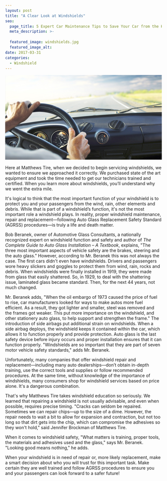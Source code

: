 ```yaml
---
layout: post
title: "A Clear Look at Windshields"
seo:
  page_title: 5 Expert Car Maintenance Tips to Save Your Car from the Heat
  meta_description: >-

  featured_image: windshields.jpg
  featured_image_alt:
date: 2017-03-31
categories:
  - Windshield
---
```


![Tires](windshields.jpg)

Here at Matthews Tire, when we decided to begin servicing windshields, we wanted to ensure we approached it correctly. We purchased state of the art equipment and took the time needed to get our technicians trained and certified. When you learn more about windshields, you’ll understand why we went the extra mile.

It's logical to think that the most important function of your windshield is to protect you and your passengers from the wind, rain, other elements and debris. While that is part of a windshield’s function, it's not the most important role a windshield plays. In reality, proper windshield maintenance, repair and replacement—following Auto Glass Replacement Safety Standard (AGRSS) procedures—is truly a life and death matter.

Bob Beranek, owner of Automotive Glass Consultants, a nationally recognized expert on windshield function and safety and author of _The Complete Guide to Auto Glass Installation – A Textbook_, explains, "The three most important aspects of vehicle safety are the brakes, steering and the auto glass." However, according to Mr. Beranek this was not always the case. The first cars didn't even have windshields. Drivers and passengers wore heavy slickers and goggles to protect them from wind, rain, rocks and debris. When windshields were finally installed in 1919, they were made from glass that easily shattered. So, in 1929, to deal with the shattering issue, laminated glass became standard. Then, for the next 44 years, not much changed.

Mr. Beranek adds, "When the oil embargo of 1973 caused the price of fuel to rise, car manufacturers looked for ways to make autos more fuel efficient. As a result, they got lighter and smaller, steel was removed and the frames got weaker. This put more importance on the windshield, and other stationery auto glass, to help support and strengthen the frame." The introduction of side airbags put additional strain on windshields. When a side airbag deploys, the windshield keeps it contained within the car, which allows it to function properly and provide protection. Auto glass is the last safety device before injury occurs and proper installation ensures that it can function properly. "Windshields are so important that they are part of seven motor vehicle safety standards," adds Mr. Beranek.

Unfortunately, many companies that offer windshield repair and replacement—including many auto dealerships—don’t obtain in-depth training, use the correct tools and supplies or follow recommended procedures. At the same time, without knowledge of the importance of windshields, many consumers shop for windshield services based on price alone. It's a dangerous combination.

That's why Matthews Tire takes windshield education so seriously. We learned that repairing a windshield is not usually advisable, and even when possible, requires precise timing. "Cracks can seldom be repaired. Sometimes we can repair chips—up to the size of a dime. However, the repair needs to wait a bit to allow for expansion and contraction, but not too long so that dirt gets into the chip, which can compromise the adhesives so they won't hold," said Jennifer Brockman of Matthews Tire.

When it comes to windshield safety, "What matters is training, proper tools, the materials and adhesives used and the glass," says Mr. Beranek. "Looking good means nothing," he adds.

When your windshield is in need of repair or, more likely replacement, make a smart decision about who you will trust for this important task. Make certain they are well trained and follow AGRSS procedures to ensure you and your passengers can look forward to a safer future!
